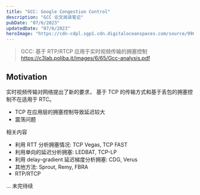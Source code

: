 ```yaml
---
title: "GCC: Google Congestion Control"
description: "GCC 论文阅读笔记"
pubDate: "07/6/2023"
updatedDate: "07/6/2023"
heroImage: "https://cdn-cdpl.sgp1.cdn.digitaloceanspaces.com/source/998b78e349061b4971c0a2b0e8d6be41/webrtc.png"
---
```


> GCC: 基于 RTP/RTCP 应用于实时视频传输的拥塞控制  
> https://c3lab.poliba.it/images/6/65/Gcc-analysis.pdf

## Motivation

实时视频传输对网络提出了新的要求，
基于 TCP 的传输方式和基于丢包的拥塞控制不在适用于 RTC。
- TCP 在应用层的拥塞控制导致延迟较大
- 震荡问题

相关内容
- 利用 RTT 分析拥塞情况: TCP Vegas, TCP FAST
- 利用单向的延迟分析拥塞: LEDBAT, TCP-LP
- 利用 delay-gradient 延迟梯度分析拥塞: CDG, Verus
- 其他方法: Sprout, Remy, FBRA
- RTP/RTCP

... 未完待续

